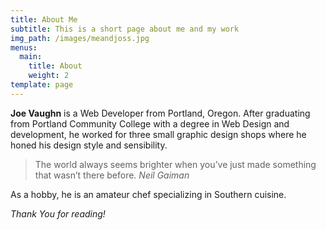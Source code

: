 ```yaml
---
title: About Me
subtitle: This is a short page about me and my work
img_path: /images/meandjoss.jpg
menus:
  main:
    title: About
    weight: 2
template: page
---
```

**Joe Vaughn** is a Web Developer from Portland, Oregon. After graduating from Portland Community College with a degree in Web Design and development, he worked for three small graphic design shops where he honed his design style and sensibility.

> The world always seems brighter when you’ve just made something that wasn’t there before. <cite>Neil Gaiman</cite>

As a hobby, he is an amateur chef specializing in Southern cuisine.

*Thank You for reading!*